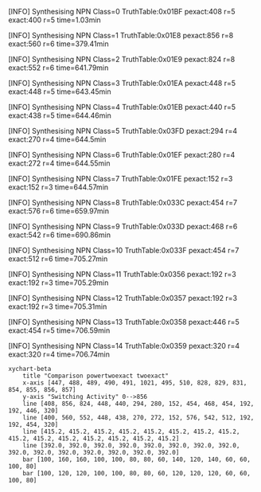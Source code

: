 [INFO] Synthesising NPN Class=0 TruthTable:0x01BF pexact:408 r=5 exact:400 r=5 time=1.03min 

[INFO] Synthesising NPN Class=1 TruthTable:0x01E8 pexact:856 r=8 exact:560 r=6 time=379.41min 

[INFO] Synthesising NPN Class=2 TruthTable:0x01E9 pexact:824 r=8 exact:552 r=6 time=641.79min 

[INFO] Synthesising NPN Class=3 TruthTable:0x01EA pexact:448 r=5 exact:448 r=5 time=643.45min 

[INFO] Synthesising NPN Class=4 TruthTable:0x01EB pexact:440 r=5 exact:438 r=5 time=644.46min 

[INFO] Synthesising NPN Class=5 TruthTable:0x03FD pexact:294 r=4 exact:270 r=4 time=644.5min 

[INFO] Synthesising NPN Class=6 TruthTable:0x01EF pexact:280 r=4 exact:272 r=4 time=644.55min 

[INFO] Synthesising NPN Class=7 TruthTable:0x01FE pexact:152 r=3 exact:152 r=3 time=644.57min 

[INFO] Synthesising NPN Class=8 TruthTable:0x033C pexact:454 r=7 exact:576 r=6 time=659.97min 

[INFO] Synthesising NPN Class=9 TruthTable:0x033D pexact:468 r=6 exact:542 r=6 time=690.86min 

[INFO] Synthesising NPN Class=10 TruthTable:0x033F pexact:454 r=7 exact:512 r=6 time=705.27min 

[INFO] Synthesising NPN Class=11 TruthTable:0x0356 pexact:192 r=3 exact:192 r=3 time=705.29min 

[INFO] Synthesising NPN Class=12 TruthTable:0x0357 pexact:192 r=3 exact:192 r=3 time=705.31min 

[INFO] Synthesising NPN Class=13 TruthTable:0x0358 pexact:446 r=5 exact:454 r=5 time=706.59min 

[INFO] Synthesising NPN Class=14 TruthTable:0x0359 pexact:320 r=4 exact:320 r=4 time=706.74min 

```mermaid
xychart-beta
    title "Comparison powertwoexact twoexact"
    x-axis [447, 488, 489, 490, 491, 1021, 495, 510, 828, 829, 831, 854, 855, 856, 857]
    y-axis "Switching Activity" 0-->856
    line [408, 856, 824, 448, 440, 294, 280, 152, 454, 468, 454, 192, 192, 446, 320]
    line [400, 560, 552, 448, 438, 270, 272, 152, 576, 542, 512, 192, 192, 454, 320]
    line [415.2, 415.2, 415.2, 415.2, 415.2, 415.2, 415.2, 415.2, 415.2, 415.2, 415.2, 415.2, 415.2, 415.2, 415.2]
    line [392.0, 392.0, 392.0, 392.0, 392.0, 392.0, 392.0, 392.0, 392.0, 392.0, 392.0, 392.0, 392.0, 392.0, 392.0]
    bar [100, 160, 160, 100, 100, 80, 80, 60, 140, 120, 140, 60, 60, 100, 80]
    bar [100, 120, 120, 100, 100, 80, 80, 60, 120, 120, 120, 60, 60, 100, 80]
```

